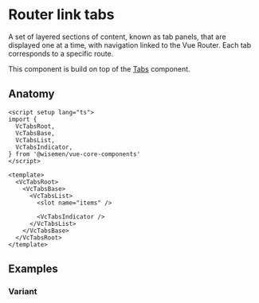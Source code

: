 # Router link tabs

A set of layered sections of content, known as tab panels, that are displayed one at a time, with navigation linked to the Vue Router. Each tab corresponds to a specific route.

This component is build on top of the [Tabs](/packages/components/components/tabs/tabs.html) component.

<ComponentPreview name="router-link-tabs/examples/main" />

## Anatomy

```vue
<script setup lang="ts">
import {
  VcTabsRoot,
  VcTabsBase,
  VcTabsList,
  VcTabsIndicator,
} from '@wisemen/vue-core-components'
</script>

<template>
  <VcTabsRoot>
    <VcTabsBase>
      <VcTabsList>
        <slot name="items" />

        <VcTabsIndicator />
      </VcTabsList>
    </VcTabsBase>
  </VcTabsRoot>
</template>
```

<!-- @include: ./router-link-tabs-meta.md -->

## Examples

### Variant
<ComponentPreview name="router-link-tabs/examples/variant" />
